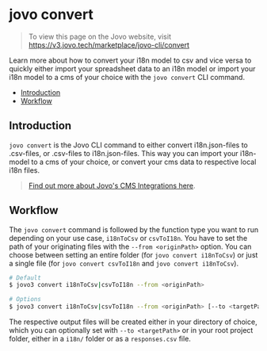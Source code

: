 # jovo convert

> To view this page on the Jovo website, visit https://v3.jovo.tech/marketplace/jovo-cli/convert

Learn more about how to convert your i18n model to csv and vice versa to quickly either import your spreadsheet data to an i18n model or import your i18n model to a cms of your choice with the `jovo convert` CLI command.

- [Introduction](#introduction)
- [Workflow](#workflow)

## Introduction

`jovo convert` is the Jovo CLI command to either convert i18n.json-files to .csv-files, or .csv-files to i18n.json-files. This way you can import your i18n-model to a cms of your choice, or convert your cms data to respective local i18n files.

> [Find out more about Jovo's CMS Integrations here](https://v3.jovo.tech/docs/cms).

## Workflow

The `jovo convert` command is followed by the function type you want to run depending on your use case, `i18nToCsv` or `csvToI18n`. You have to set the path of your originating files with the `--from <originPath>` option. You can choose between setting an entire folder (for `jovo convert i18nToCsv`) or just a single file (for `jovo convert csvToI18n` and `jovo convert i18nToCsv`).

```sh
# Default
$ jovo3 convert i18nToCsv|csvToI18n --from <originPath>

# Options
$ jovo3 convert i18nToCsv|csvToI18n --from <originPath> [--to <targetPath>]
```

The respective output files will be created either in your directory of choice, which you can optionally set with `--to <targetPath>` or in your root project folder, either in a `i18n/` folder or as a `responses.csv` file.
